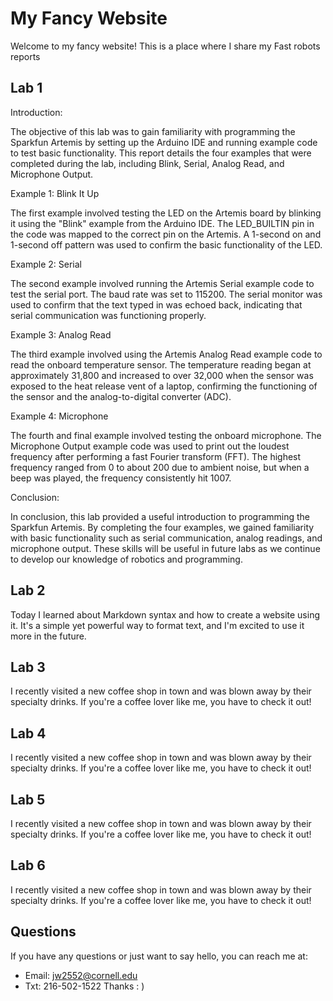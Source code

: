 # My Fancy Website

Welcome to my fancy website! This is a place where I share my Fast robots reports
## Lab 1
Introduction:

The objective of this lab was to gain familiarity with programming the Sparkfun Artemis by setting up the Arduino IDE and running example code to test basic functionality. This report details the four examples that were completed during the lab, including Blink, Serial, Analog Read, and Microphone Output.

Example 1: Blink It Up

The first example involved testing the LED on the Artemis board by blinking it using the "Blink" example from the Arduino IDE. The LED_BUILTIN pin in the code was mapped to the correct pin on the Artemis. A 1-second on and 1-second off pattern was used to confirm the basic functionality of the LED.

Example 2: Serial

The second example involved running the Artemis Serial example code to test the serial port. The baud rate was set to 115200. The serial monitor was used to confirm that the text typed in was echoed back, indicating that serial communication was functioning properly.

Example 3: Analog Read

The third example involved using the Artemis Analog Read example code to read the onboard temperature sensor. The temperature reading began at approximately 31,800 and increased to over 32,000 when the sensor was exposed to the heat release vent of a laptop, confirming the functioning of the sensor and the analog-to-digital converter (ADC).

Example 4: Microphone

The fourth and final example involved testing the onboard microphone. The Microphone Output example code was used to print out the loudest frequency after performing a fast Fourier transform (FFT). The highest frequency ranged from 0 to about 200 due to ambient noise, but when a beep was played, the frequency consistently hit 1007.

Conclusion:

In conclusion, this lab provided a useful introduction to programming the Sparkfun Artemis. By completing the four examples, we gained familiarity with basic functionality such as serial communication, analog readings, and microphone output. These skills will be useful in future labs as we continue to develop our knowledge of robotics and programming.

## Lab 2

Today I learned about Markdown syntax and how to create a website using it. It's a simple yet powerful way to format text, and I'm excited to use it more in the future.

## Lab 3

I recently visited a new coffee shop in town and was blown away by their specialty drinks. If you're a coffee lover like me, you have to check it out!


## Lab 4

I recently visited a new coffee shop in town and was blown away by their specialty drinks. If you're a coffee lover like me, you have to check it out!
## Lab 5

I recently visited a new coffee shop in town and was blown away by their specialty drinks. If you're a coffee lover like me, you have to check it out!
## Lab 6

I recently visited a new coffee shop in town and was blown away by their specialty drinks. If you're a coffee lover like me, you have to check it out!


## Questions

If you have any questions or just want to say hello, you can reach me at:

- Email: jw2552@cornell.edu
- Txt:   216-502-1522
Thanks : )